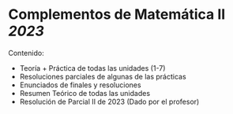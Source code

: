 # Complementos de Matemática II _2023_
Contenido:

- Teoría + Práctica de todas las unidades (1-7)
- Resoluciones parciales de algunas de las prácticas
- Enunciados de finales y resoluciones
- Resumen Teórico de todas las unidades
- Resolución de Parcial II de 2023 (Dado por el profesor)
